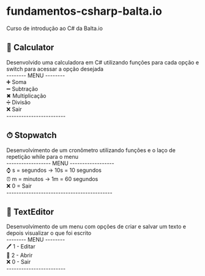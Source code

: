 # fundamentos-csharp-balta.io
Curso de introdução ao C# da Balta.io

## 🧮 Calculator 
Desenvolvido uma calculadora em C# utilizando funções para cada opção e switch para acessar a opção desejada <br/>
-------- MENU -------- <br/>
➕ Soma <br/>
➖ Subtração<br/>
✖  Multiplicação <br/>
➗ Divisão <br/>
❌ Sair <br/>
------------------------ <br/>

## ⏱ Stopwatch
Desenvolvimento de um cronômetro utilizando funções e o laço de repetição while para o menu <br/>
------------------ MENU ------------------ <br/>
⌚ s = segundos -> 10s = 10 segundos </br>
⏰ m = minutos -> 1m = 60 segundos </br>
❌ 0 = Sair </br>
------------------------------------------- <br/>

## 📝 TextEditor
Desenvolvimento de um menu com opções de criar e salvar um texto e depois visualizar o que foi escrito <br/>
-------- MENU -------- <br/>
🖊 1 - Editar <br/>
📄 2 - Abrir <br/>
❌ 0 - Sair <br/>
------------------------ <br/>

